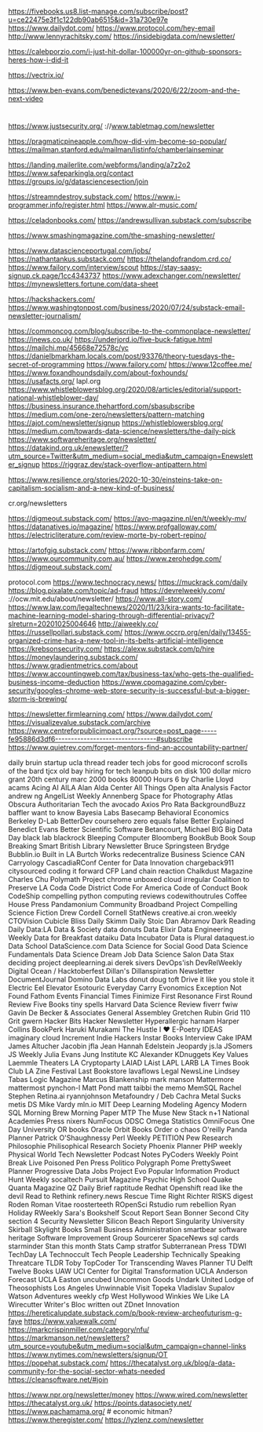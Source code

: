 

https://fivebooks.us8.list-manage.com/subscribe/post?u=ce22475e3f1c122db90ab6515&id=31a730e97e
https://www.dailydot.com/
https://www.protocol.com/hey-email
http://www.lennyrachitsky.com/
https://insidebigdata.com/newsletter/

https://calebporzio.com/i-just-hit-dollar-100000yr-on-github-sponsors-heres-how-i-did-it


https://vectrix.io/

https://www.ben-evans.com/benedictevans/2020/6/22/zoom-and-the-next-video

#
https://www.justsecurity.org/
 ://www.tabletmag.com/newsletter

https://pragmaticpineapple.com/how-did-vim-become-so-popular/
https://mailman.stanford.edu/mailman/listinfo/chamberlainseminar

https://landing.mailerlite.com/webforms/landing/a7z2o2
https://www.safeparkingla.org/contact
https://groups.io/g/datasciencesection/join

https://streamndestroy.substack.com/
https://www.i-programmer.info/register.html
https://www.alr-music.com/

https://celadonbooks.com/
https://andrewsullivan.substack.com/subscribe

https://www.smashingmagazine.com/the-smashing-newsletter/

https://www.datascienceportugal.com/jobs/
https://nathantankus.substack.com/
https://thelandofrandom.crd.co/
https://www.failory.com/interview/scout
https://stay-saasy-signup.ck.page/1cc4343737
https://www.adexchanger.com/newsletter/
https://mynewsletters.fortune.com/data-sheet

https://hackshackers.com/
https://www.washingtonpost.com/business/2020/07/24/substack-email-newsletter-journalism/

https://commoncog.com/blog/subscribe-to-the-commonplace-newsletter/
https://inews.co.uk/
https://underjord.io/five-buck-fatigue.html
https://mailchi.mp/45668e72578c/yc
https://danielbmarkham.locals.com/post/93376/theory-tuesdays-the-secret-of-programming
https://www.failory.com/
https://www.12coffee.me/
https://www.foxandhoundsdaily.com/about-foxhounds/
https://usafacts.org/
lapl.org
https://www.whistleblowersblog.org/2020/08/articles/editorial/support-national-whistleblower-day/
https://business.insurance.thehartford.com/sbasubscribe
https://medium.com/one-zero/newsletters/pattern-matching
https://ajot.com/newsletter/signup
https://whistleblowersblog.org/
https://medium.com/towards-data-science/newsletters/the-daily-pick
https://www.softwareheritage.org/newsletter/
https://datakind.org.uk/enewsletter/?utm_source=Twitter&utm_medium=social_media&utm_campaign=Enewsletter_signup
https://riggraz.dev/stack-overflow-antipattern.html

https://www.resilience.org/stories/2020-10-30/einsteins-take-on-capitalism-socialism-and-a-new-kind-of-business/

cr.org/newsletters

https://digmeout.substack.com/
https://avo-magazine.nl/en/t/weekly-mv/
https://datanatives.io/magazine/
https://www.profgalloway.com/
https://electricliterature.com/review-morte-by-robert-repino/

https://artofgig.substack.com/
https://www.ribbonfarm.com/
https://www.ourcommunity.com.au/
https://www.zerohedge.com/
https://digmeout.substack.com/

protocol.com
https://www.technocracy.news/
https://muckrack.com/daily
https://blog.pixalate.com/topic/ad-fraud
https://devrelweekly.com/
://ocw.mit.edu/about/newsletter/
https://www.all-story.com/
https://www.law.com/legaltechnews/2020/11/23/kira-wants-to-facilitate-machine-learning-model-sharing-through-differential-privacy/?slreturn=20201025004646
http://aiweekly.co/
https://russellpollari.substack.com/
https://www.occrp.org/en/daily/13455-organized-crime-has-a-new-tool-in-its-belts-artificial-intelligence
https://krebsonsecurity.com/
https://alexw.substack.com/p/hire
https://moneylaundering.substack.com/
https://www.gradientmetrics.com/about
https://www.accountingweb.com/tax/business-tax/who-gets-the-qualified-business-income-deduction
https://www.cpomagazine.com/cyber-security/googles-chrome-web-store-security-is-successful-but-a-bigger-storm-is-brewing/

https://newsletter.firmlearning.com/
https://www.dailydot.com/
https://visualizevalue.substack.com/archive
https://www.centreforpublicimpact.org/?source=post_page-----fe95886d3df6--------------------------------#subscribe
https://www.quietrev.com/forget-mentors-find-an-accountability-partner/


daily bruin
startup ucla
thread reader
tech jobs for good
microconf
scrolls of the bard
tjcx
old bay
hiring for tech
leanpub
bits on disk
100 dollar micro grant
20th century marc
2000 books
80000 Hours
6 by Charlie Lloyd
acams
Acing AI
AILA
Alan Alda Center
All Things Open
alta
Analysis Factor
andrew ng
AngelList Weekly
Annenberg Space for Photography
Atlas Obscura
Authoritarian Tech
the avocado
Axios Pro Rata
BackgroundBuzz
baffler
want to know
Bayesia Labs
Basecamp
Behavioral Economics
Berkeley D-Lab
BetterDev
coursehero
zero equals false
Better Explained
Benedict Evans
Better Scientific Software
Betancourt, Michael
BIG
Big Data Day
black lab
blackrock
Bleeping Computer
Bloomberg
BookBub
Book Soup
Breaking Smart
British Library Newsletter
Bruce Springsteen
Brydge
Bubblin.io
Built in LA
Burtch Works
redecentralize
Business Science
CAN
Carryology
CascadiaRConf
Center for Data Innovation
chargeback911
citysourced
coding it forward
CFP Land
chain reaction
Chalkdust Magazine
Charles Chu Polymath Project
chrome unboxed
cloud irregular
Coalition to Preserve LA
Coda
Code District
Code For America
Code of Conduct Book
CodeShip
compelling python
computing reviews
codewithoutrules
Coffee House Press
Pandamonium
Community Broadband Project
Compelling Science Fiction
Drew Cordell
Cornell StatNews
creative.ai
cron.weekly
CTOVision
Cubicle Bliss
Daily Skimm
Daily Stoic
Dan Abramov
Dark Reading Daily
Data:LA
Data & Society
data donuts
Data Elixir
Data Engineering Weekly
Data for Breakfast
dataiku
Data Incubator
Data is Plural
dataquest.io
Data School
DataScience.com
Data Science for Social Good
Data Science Fundamentals
Data Science Dream Job
Data Science Salon
Data Stax
deciding project
deeplearning.ai
derek sivers
DevOps'ish
DevRelWeekly
Digital Ocean / Hacktoberfest
Dillan's Dillanspiration Newsletter
DocumentJournal
Domino Data Labs
donut
doug toft
Drive it like you stole it
Electric Eel
Elevator
Esotouric
Everyday Carry
Evonomics
Exception Not Found
Fathom Events
Financial Times
Finimize
First Resonance
First Round Review
Five Books
tiny spells
Harvard Data Science Review
fiverr
fwiw
Gavin De Becker & Associates
General Assembley
Gretchen Rubin
Grid 110
Grit
gwern
Hacker Bits
Hacker Newsletter
Hyperallergic
harnam
Harper Collins BookPerk
Haruki Murakami
The Hustle
I ❤️ E-Poetry
IDEAS
imaginary cloud
Increment
Indie Hackers
Instar Books
Interview Cake
IPAM
James Altucher
Jacobin
jfla
Jean Hannah Edelstein
Jeopardy
js.la
JSomers
JS Weekly
Julia Evans
Jung Institute
KC Alexander
KDnuggets
Key Values
Laemmle Theaters
LA Cryptoparty
LAIAD
LAist
LAPL
LARB
LA Times Book Club
LA Zine Festival
Last Bookstore
lavaflows
Legal NewsLine
Lindsey Tabas
Logic Magazine
Marcus Blankenship
mark manson
Mattermore
mattermost
pynchon-l
Matt Pond
matt taibbi
the memo
MemSQL
Rachel Stephen
Retina.ai
ryannjohnson
Metafoundry / Deb Cachra
Metal Sucks
metis DS
Mike Vardy
mln.io
MIT Deep Learning
Modeling Agency
Modern SQL
Morning Brew
Morning Paper
MTP
The Muse
New Stack
n+1
National Academies Press
nixers
NumFocus
ODSC
Omega Statistics
OmniFocus
One Day University
OR books
Oracle
Orbit Books
Order o chaos
O'reilly
Panda Planner
Patrick O'Shaughnessy
Perl Weekly
PETITION
Pew Research
Philosophie
Philisophical Research Society
Phoenix Planner
PHP weekly
Physical World Tech Newsletter
Podcast Notes
PyCoders Weekly
Point Break Live
Poisoned Pen Press
Politico
Polygraph
Pome
PrettySweet Planner
Progressive Data Jobs
Project Evo
Popular Information
Product Hunt Weekly
socaltech
Pursuit Magazine
Psychic High School
Quake
Quanta Magazine
QZ Daily Brief
raptitude
Redhat Openshift
read like the devil
Read to Rethink
refinery.news
Rescue Time
Right Richter
RISKS digest
Roden
Roman Vitae
roosterteeth
ROpenSci
Rstudio
rum rebellion
Ryan Holiday
RWeekly
Sara's Bookshelf
Scout Report
Sean Bonner
Second City
section 4
Security Newsletter
Silicon Beach Report
Singularity University
Skirball
Skylight Books
Small Business Administration
smartbear
software heritage
Software Improvement Group
Sourcerer
SpaceNews
sql cards
starminder
Stan this month
Stats Camp
stratfor
Subterranean Press
TDWI
TechDay LA
Technoccult
Tech People Leadership
Technically Speaking
Threatcare
TLDR
Toby
TopCoder
Tor
Transcending Waves Planner
TU Delft
Twelve Books
UAW
UCI Center for Digital Transformation
UCLA Anderson Forecast
UCLA Easton
uncubed
Uncommon Goods
Undark
United Lodge of Theosophists Los Angeles
Unwinnable
Visit Topeka
Vladislav Supalov
Watson Adventures
weekly cfp
West Hollywood
Winkies
We Like LA
Wirecutter
Writer's Bloc
written out
ZDnet Innovation
https://hereticalupdate.substack.com/p/book-review-archeofuturism-g-faye
https://www.valuewalk.com/
https://markcrispinmiller.com/category/nfu/
https://markmanson.net/newsletters?utm_source=youtube&utm_medium=social&utm_campaign=channel-links
https://www.nytimes.com/newsletters/signup/OT
https://popehat.substack.com/
https://thecatalyst.org.uk/blog/a-data-community-for-the-social-sector-whats-needed
https://cleansoftware.net/#join

https://www.npr.org/newsletter/money
https://www.wired.com/newsletter
https://thecatalyst.org.uk/
https://points.datasociety.net/
https://www.pachamama.org/ # economic hitman?
https://www.theregister.com/
https://lyzlenz.com/newsletter
